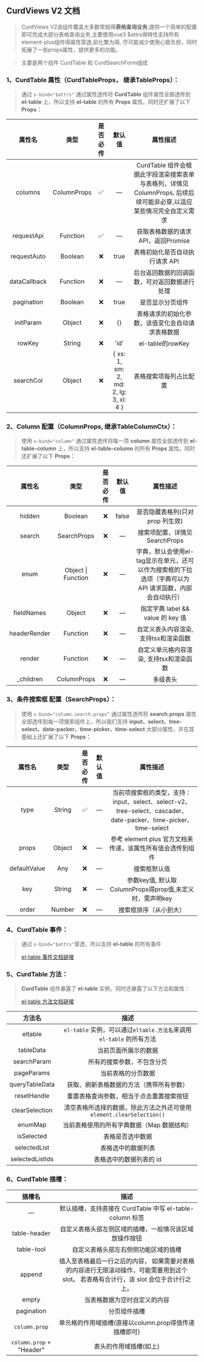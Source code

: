 ## CurdViews V2 文档

> CurdViews V2该组件覆盖大多数常规得**表格查询业务**,提供一个简单的配置即可完成大部分表格查询业务,主要使用vue3 $attrs得特性支持所有element-plus组件得属性穿透,前化繁为简, 尽可能减少使用心智负担，同时拓展了一些props属性，提供更多的功能。

> 主要是两个组件 CurdTable 和 CurdSearchForm组成

### 1、CurdTable 属性（CurdTableProps， 继承TableProps）：

> 通过 `v-bind="$attrs"` 通过属性透传将 **CurdTable** 组件属性全部透传到 **el-table** 上，所以支持 **el-table** 的所有 **Props** 属性。同时还扩展了以下 **Props：**

|    属性名    |    类型     | 是否必传 |                默认值                 |                                                      属性描述                                                       |
| :----------: | :---------: | :------: | :-----------------------------------: | :-----------------------------------------------------------------------------------------------------------------: |
|   columns    | ColumnProps |    ✅    |                   —                   | CurdTable 组件会根据此字段渲染搜索表单与表格列，详情见 ColumnProps, 后续后续可能非必穿,以适应某些情况完全自定义需求 |
|  requestApi  |  Function   |    ✅    |                   —                   |                                         获取表格数据的请求 API，返回Promise                                         |
| requestAuto  |   Boolean   |    ❌    |                 true                  |                                           表格初始化是否自动执行请求 API                                            |
| dataCallback |  Function   |    ❌    |                   —                   |                                    后台返回数据的回调函数，可对返回数据进行处理                                     |
|  pagination  |   Boolean   |    ❌    |                 true                  |                                                  是否显示分页组件                                                   |
|  initParam   |   Object    |    ❌    |                  {}                   |                                  表格请求的初始化参数，该值变化会自动请求表格数据                                   |
|    rowKey    |   String    |    ❌    |                 'id'                  |                                                  el-table的rowKey                                                   |
|  searchCol   |   Object    |    ❌    | { xs: 1, sm: 2, md: 2, lg: 3, xl: 4 } |                                               表格搜索项每列占比配置                                                |

### 2、Column 配置（ColumnProps, 继承TableColumnCtx）：

> 使用 `v-bind="column"` 通过属性透传将每一项 **column** 属性全部透传到 **el-table-column** 上，所以支持 **el-table-column** 的所有 **Props** 属性。同时还扩展了以下 **Props：**

|    属性名    |        类型        | 是否必传 | 默认值 |                                                属性描述                                                 |
| :----------: | :----------------: | :------: | :----: | :-----------------------------------------------------------------------------------------------------: |
|    hidden    |      Boolean       |    ❌    | false  |                                    是否隐藏表格列(只对 prop 列生效)                                     |
|    search    |    SearchProps     |    ❌    |   —    |                                     搜索项配置，详情见 SearchProps                                      |
|     enum     | Object \| Function |    ❌    |   —    | 字典，默认会使用el-tag显示在单元，还可以作为搜索框的下拉选项（字典可以为 API 请求函数，内部会自动执行） |
|  fieldNames  |       Object       |    ❌    |   —    |                                    指定字典 label && value 的 key 值                                    |
| headerRender |      Function      |    ❌    |   —    |                                  自定义表头内容渲染, 支持tsx和渲染函数                                  |
|    render    |      Function      |    ❌    |   —    |                                 自定义单元格内容渲染, 支持tsx和渲染函数                                 |
|  \_children  |    ColumnProps     |    ❌    |   —    |                                                多级表头                                                 |

### 3、条件搜索框 配置（SearchProps）：

> 使用 `v-bind="column.search.props“` 通过属性透传将 **search.props** 属性全部透传到每一项搜索组件上，所以我们支持 **input、select、tree-select、date-packer、time-picker、time-select** 大部分属性，并在其基础上还扩展了以下 **Props：**

|    属性名    |  类型  | 是否必传 | 默认值 |                                                     属性描述                                                     |
| :----------: | :----: | :------: | :----: | :--------------------------------------------------------------------------------------------------------------: |
|     type     | String |    ✅    |   —    | 当前项搜索框的类型，支持：input、select、select-v2、tree-select、cascader、date-packer、time-picker、time-select |
|    props     | Object |    ❌    |   —    |                            参考 element plus 官方文档来传递，该属性所有值会透传到组件                            |
| defaultValue |  Any   |    ❌    |   —    |                                                   搜索框默认值                                                   |
|     key      | String |    ❌    |   —    |                             参数key值, 默认取ColumnProps得prop值,未定义时，需声明key                             |
|    order     | Number |    ❌    |   —    |                                              搜索框排序（从小到大）                                              |

### 4、CurdTable 事件：

> 通过 `v-bind="$attrs"`穿透，所以支持 **el-table** 的所有事件
>
> [el-table 事件文档链接](https://element-plus.org/zh-CN/component/table.html#table-%E4%BA%8B%E4%BB%B6)

### 5、CurdTable 方法：

> **CurdTable** 组件暴露了 **el-table** 实例，同时还暴露了以下方法和属性：
>
> [el-table 方法文档链接](https://element-plus.org/zh-CN/component/table.html#table-%E6%96%B9%E6%B3%95)

|     方法名      |                                 描述                                  |
| :-------------: | :-------------------------------------------------------------------: |
|     eltable     | `el-table` 实例，可以通过`eltable.方法名`来调用 `el-table` 的所有方法 |
|    tableData    |                         当前页面所展示的数据                          |
|   searchParam   |                      所有的搜索参数，不包含分页                       |
|   pageParams    |                          当前表格的分页数据                           |
| queryTableData  |               获取、刷新表格数据的方法（携带所有参数）                |
|   resetHandle   |               重置表格查询参数，相当于点击重置搜索按钮                |
| clearSelection  | 清空表格所选择的数据，除此方法之外还可使用 `element.clearSelection()` |
|     enumMap     |              当前表格使用的所有字典数据（Map 数据结构）               |
|   isSelected    |                           表格是否选中数据                            |
|  selectedList   |                          表格选中的数据列表                           |
| selectedListIds |                        表格选中的数据列表的 id                        |

### 6、CurdTable 插槽：

|          插槽名          |                                                                  描述                                                                   |
| :----------------------: | :-------------------------------------------------------------------------------------------------------------------------------------: |
|            —             |                                        默认插槽，支持直接在 CurdTable 中写 el-table-column 标签                                         |
|       table-header       |                                         自定义表格头部左侧区域的插槽，一般情况该区域放操作按钮                                          |
|        table-tool        |                                                  自定义表格头部左右侧侧功能区域的插槽                                                   |
|          append          | 插入至表格最后一行之后的内容， 如果需要对表格的内容进行无限滚动操作，可能需要用到这个 slot。 若表格有合计行，该 slot 会位于合计行之上。 |
|          empty           |                                                      当表格数据为空时自定义的内容                                                       |
|        pagination        |                                                              分页组件插槽                                                               |
|      `column.prop`       |                                          单元格的作用域插槽(直接以column.prop得值传递插槽即可)                                          |
| `column.prop` + "Header" |                                                         表头的作用域插槽(如上)                                                          |
